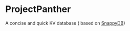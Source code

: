 # ProjectPanther
A concise and quick KV database ( based on [SnappyDB](https://github.com/nhachicha/SnappyDB))
